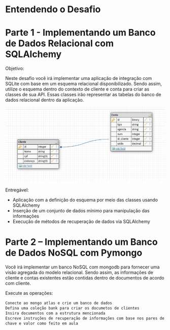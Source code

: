 # Entendendo o Desafio

# Parte 1 - Implementando um Banco de Dados Relacional com SQLAlchemy

Objetivo:

Neste desafio você irá implementar uma aplicação de integração com SQLite com base em um esquema relacional disponibilizado. Sendo assim, utilize o esquema dentro do contexto de cliente e conta para criar as classes de sua API. Essas classes irão representar as tabelas do banco de dados relacional dentro da aplicação.

![image](https://raw.githubusercontent.com/Giuseppe31-s/Python3_developer/master/img/diagrama%20de%20err%20conta%20cliente.png)


Entregável:

*    Aplicação com a definição do esquema por meio das classes usando SQLAlchemy
*   Inserção de um conjunto de dados mínimo para manipulação das informações
*  Execução de métodos de recuperação de dados via SQLAlchemy


# Parte 2 – Implementando um Banco de Dados NoSQL com Pymongo

Você irá implementar um banco NoSQL com mongodb para fornecer uma visão agregada do modelo relacional. Sendo assim, as informações de cliente e contas existentes estão contidas dentro de documentos de acordo com cliente.

Execute as operações:

    Conecte ao mongo atlas e crie um banco de dados
    Defina uma coleção bank para criar os documetos de clientes
    Insira documentos com a estrutura mencionada
    Escreve instruções de recuperação de informações com base nos pares de chave e valor como feito em aula


